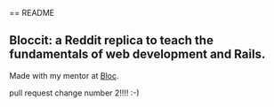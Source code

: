 == README

 ## Bloccit: a Reddit replica to teach the fundamentals of web development and Rails.
 
 Made with my mentor at [Bloc](http://bloc.io).

 pull request change number 2!!!!
 :-)
